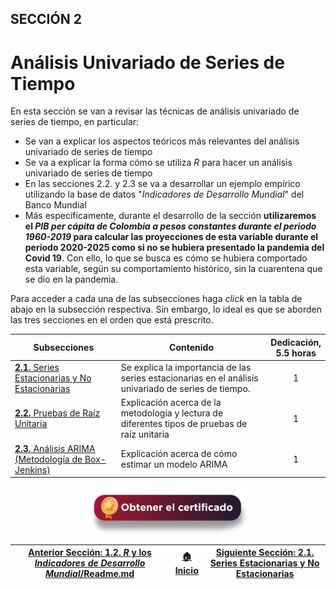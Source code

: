 ## SECCIÓN 2
# Análisis Univariado de Series de Tiempo

En esta sección se van a revisar las técnicas de análisis univariado de series de tiempo, en particular:
* Se van a explicar los aspectos teóricos más relevantes del análisis univariado de series de tiempo
* Se va a explicar la forma cómo se utiliza $R$ para hacer un análisis univariado de series de tiempo
* En las secciones 2.2. y 2.3 se va a desarrollar un ejemplo empírico utilizando la base de datos "_Indicadores de Desarrollo Mundial_" del Banco Mundial
* Más específicamente, durante el desarrollo de la sección **utilizaremos el _PIB per cápita de Colombia a pesos constantes durante el periodo 1960-2019_ para calcular las proyecciones de esta variable durante el periodo 2020-2025 como si no se hubiera presentado la pandemia del Covid 19**. Con ello, lo que se busca es cómo se hubiera comportado esta variable, según su comportamiento histórico, sin la cuarentena que se dio en la pandemia. 

Para acceder a cada una de las subsecciones haga _click_ en la tabla de abajo en la subsección respectiva. Sin embargo, lo ideal es que se aborden las tres secciones en el orden que está prescrito.

| Subsecciones                                                                   | Contenido                                                                                            | Dedicación,<br> 5.5 horas | 
|--------------------------------------------------------------------------------|------------------------------------------------------------------------------------------------------|:-------------------------:|
| [**2.1.** Series Estacionarias y No Estacionarias](Seccion02_01/Readme.md)     | Se explica la importancia de las series estacionarias en el análisis univariado de series de tiempo. |              1            | 
| [**2.2.** Pruebas de Raíz Unitaria](Seccion02_02/Readme.md) | Explicación acerca de la metodología y lectura de diferentes tipos de pruebas de raíz unitaria                          |              1            | 
| [**2.3.** Análisis ARIMA (Metodología de Box-Jenkins)](Seccion02_03/Readme.md) | Explicación acerca de cómo estimar un modelo ARIMA                                                   |              1            | 

<div align="center"><a href="https://enlace-academico.escuelaing.edu.co/psc/FORMULARIO/EMPLOYEE/SA/c/EC_LOCALIZACION_RE.LC_FRM_ADMEDCO_FL.GBL" target="_blank"><img src="https://github.com/alvaroperdomo/World-Econometrics/blob/main/.icons/IconCEHBotonCertificado.png" alt="World-Econometrics" width="260" border="0" /></a></div>


| [Anterior Sección: 1.2. _R_ y los _Indicadores de Desarrollo Mundial_/Readme.md](../Seccion01/Seccion01_02/Readme.md) | [:house: Inicio](../README.md) |[Siguiente Sección: 2.1. Series Estacionarias y No Estacionarias](Seccion02_01/Readme.md) |
|-------------------------------------------------------------------------------------------------------------|--------------------------------|-------------------------------------------------------------------------------------------|
